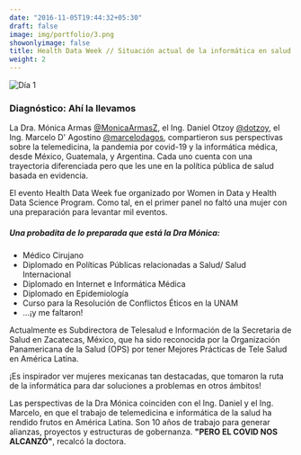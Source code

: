 ```yaml
---
date: "2016-11-05T19:44:32+05:30"
draft: false
image: img/portfolio/3.png
showonlyimage: false
title: Health Data Week // Situación actual de la informática en salud en LATAM
weight: 2
---
```


![Día 1 ](/portfolio/work3_files/salud.png)


### Diagnóstico: Ahí la llevamos

La Dra. Mónica Armas [@MonicaArmasZ](https://twitter.com/monicaarmasz), el Ing. Daniel Otzoy [@dotzoy](https://twitter.com/dotzoy), el Ing. Marcelo D' Agostino [@marcelodagos](https://twitter.com/Marcelodagos), compartieron sus perspectivas sobre la telemedicina, la pandemia por covid-19 y la informática médica, desde México, Guatemala, y Argentina. Cada uno cuenta con una trayectoria diferenciada pero que les une en la política pública de salud basada en evidencia. 

El evento Health Data Week fue organizado por  Women in Data y Health Data Science Program. Como tal, en el primer panel no faltó una mujer con una preparación para levantar mil eventos.

##### Una probadita de lo preparada que está la Dra Mónica:
- Médico Cirujano
- Diplomado en Políticas Públicas relacionadas a Salud/ Salud Internacional
- Diplomado en Internet e Informática Médica
- Diplomado en Epidemiología
- Curso para la Resolución de Conflictos Éticos en la UNAM
- ...¡y me faltaron!

Actualmente es Subdirectora de Telesalud e Información de la Secretaria de Salud en Zacatecas, México, que ha sido reconocida por la Organización Panamericana de la Salud (OPS) por tener Mejores Prácticas de Tele Salud en América Latina.

¡Es inspirador ver mujeres mexicanas tan destacadas, que tomaron la ruta de la informática para dar soluciones a problemas en otros ámbitos!


Las perspectivas de la Dra Mónica coinciden con el Ing. Daniel y el Ing. Marcelo, en que el trabajo de telemedicina e informática de la salud ha rendido frutos en América Latina. Son 10 años de trabajo para generar alianzas, proyectos y estructuras de gobernanza. **"PERO EL COVID NOS ALCANZÓ"**, recalcó la doctora.

